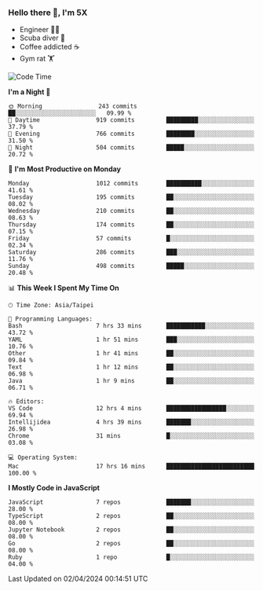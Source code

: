 ### Hello there 👋, I'm 5X

* Engineer 👨‍💻
* Scuba diver 🤿
* Coffee addicted ☕️
* Gym rat 🏋️

<!--START_SECTION:waka-->
![Code Time](http://img.shields.io/badge/Code%20Time-887%20hrs%2021%20mins-blue)

**I'm a Night 🦉** 

```text
🌞 Morning                243 commits         ██░░░░░░░░░░░░░░░░░░░░░░░   09.99 % 
🌆 Daytime                919 commits         █████████░░░░░░░░░░░░░░░░   37.79 % 
🌃 Evening                766 commits         ████████░░░░░░░░░░░░░░░░░   31.50 % 
🌙 Night                  504 commits         █████░░░░░░░░░░░░░░░░░░░░   20.72 % 
```
📅 **I'm Most Productive on Monday** 

```text
Monday                   1012 commits        ██████████░░░░░░░░░░░░░░░   41.61 % 
Tuesday                  195 commits         ██░░░░░░░░░░░░░░░░░░░░░░░   08.02 % 
Wednesday                210 commits         ██░░░░░░░░░░░░░░░░░░░░░░░   08.63 % 
Thursday                 174 commits         ██░░░░░░░░░░░░░░░░░░░░░░░   07.15 % 
Friday                   57 commits          █░░░░░░░░░░░░░░░░░░░░░░░░   02.34 % 
Saturday                 286 commits         ███░░░░░░░░░░░░░░░░░░░░░░   11.76 % 
Sunday                   498 commits         █████░░░░░░░░░░░░░░░░░░░░   20.48 % 
```


📊 **This Week I Spent My Time On** 

```text
🕑︎ Time Zone: Asia/Taipei

💬 Programming Languages: 
Bash                     7 hrs 33 mins       ███████████░░░░░░░░░░░░░░   43.72 % 
YAML                     1 hr 51 mins        ███░░░░░░░░░░░░░░░░░░░░░░   10.76 % 
Other                    1 hr 41 mins        ██░░░░░░░░░░░░░░░░░░░░░░░   09.84 % 
Text                     1 hr 12 mins        ██░░░░░░░░░░░░░░░░░░░░░░░   06.98 % 
Java                     1 hr 9 mins         ██░░░░░░░░░░░░░░░░░░░░░░░   06.71 % 

🔥 Editors: 
VS Code                  12 hrs 4 mins       █████████████████░░░░░░░░   69.94 % 
Intellijidea             4 hrs 39 mins       ███████░░░░░░░░░░░░░░░░░░   26.98 % 
Chrome                   31 mins             █░░░░░░░░░░░░░░░░░░░░░░░░   03.08 % 

💻 Operating System: 
Mac                      17 hrs 16 mins      █████████████████████████   100.00 % 
```

**I Mostly Code in JavaScript** 

```text
JavaScript               7 repos             ███████░░░░░░░░░░░░░░░░░░   28.00 % 
TypeScript               2 repos             ██░░░░░░░░░░░░░░░░░░░░░░░   08.00 % 
Jupyter Notebook         2 repos             ██░░░░░░░░░░░░░░░░░░░░░░░   08.00 % 
Go                       2 repos             ██░░░░░░░░░░░░░░░░░░░░░░░   08.00 % 
Ruby                     1 repo              █░░░░░░░░░░░░░░░░░░░░░░░░   04.00 % 
```




 Last Updated on 02/04/2024 00:14:51 UTC
<!--END_SECTION:waka-->
